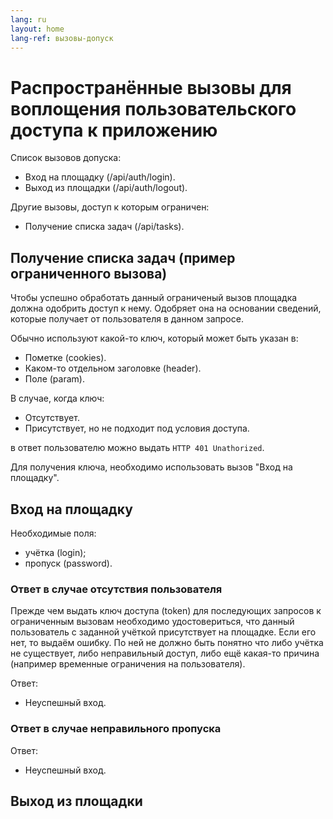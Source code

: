 ```yaml
---
lang: ru
layout: home
lang-ref: вызовы-допуск
---
```


# Распространённые вызовы для воплощения пользовательского доступа к приложению

Список вызовов допуска:

- Вход на площадку (/api/auth/login).
- Выход из площадки (/api/auth/logout).

Другие вызовы, доступ к которым ограничен:

- Получение списка задач (/api/tasks).

## Получение списка задач (пример ограниченного вызова)

Чтобы успешно обработать данный ограниченый вызов площадка должна одобрить
доступ к нему. Одобряет она на основании сведений, которые получает от
пользователя в данном запросе.

Обычно используют какой-то ключ, который может быть указан в:

- Пометке (cookies).
- Каком-то отдельном заголовке (header).
- Поле (param).

В случае, когда ключ:

- Отсутствует.
- Присутствует, но не подходит под условия доступа.

в ответ пользователю можно выдать `HTTP 401 Unathorized`.

Для получения ключа, необходимо использовать вызов "Вход на площадку".

## Вход на площадку

Необходимые поля:

- учётка (login);
- пропуск (password).

### Ответ в случае отсутствия пользователя

Прежде чем выдать ключ доступа (token) для последующих запросов к ограниченным
вызовам необходимо удостовериться, что данный пользователь с заданной учёткой
присутствует на площадке. Если его нет, то выдаём ошибку. По ней не должно быть
понятно что либо учётка не существует, либо неправильный доступ, либо ещё
какая-то причина (например временные ограничения на пользователя).

Ответ:

- Неуспешный вход.

### Ответ в случае неправильного пропуска

Ответ:

- Неуспешный вход.

## Выход из площадки
